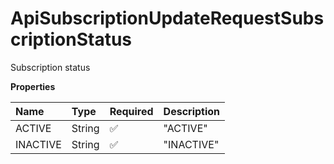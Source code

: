# ApiSubscriptionUpdateRequestSubscriptionStatus

Subscription status

**Properties**

| Name     | Type   | Required | Description |
| :------- | :----- | :------- | :---------- |
| ACTIVE   | String | ✅       | "ACTIVE"    |
| INACTIVE | String | ✅       | "INACTIVE"  |

<!-- This file was generated by liblab | https://liblab.com/ -->
